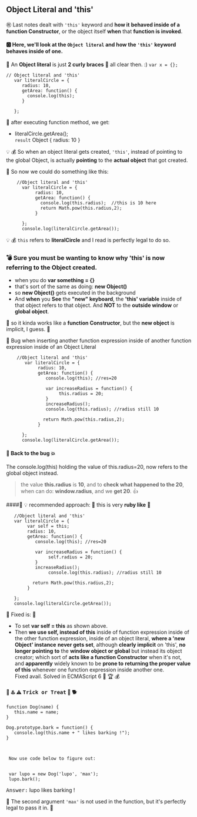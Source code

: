 ## Object Literal and 'this'

:congratulations: Last notes dealt with `'this'` keyword and **how it**
**behaved inside of a function Constructor**, or the
object itself **when** that **function is invoked**.

#### :o2: Here, we'll look at the `Object literal` and how the `'this'` keyword behaves inside of one.
 
 :rocket: An **Object literal** is just **2 curly braces**  :rocket:   all clear then. :)   `var x = {};`
 
 
    // Object literal and 'this'
       var literalCircle = {
          radius: 10,
          getArea: function() {
            console.log(this);
          }
 
       };

:loudspeaker: after executing function method, we get:   

- literalCircle.getArea();   
    `result` Object { radius: 10 }
    
:bulb: :moneybag: So when an object literal gets created, `'this'`, instead
of pointing to the global Object, is actually
**pointing** to the **actual object** that got created.

:loudspeaker: So now we could do something like this:

        //Object literal and 'this'
          var literalCircle = {
               radius: 10,
               getArea: function() {
                 console.log(this.radius);  //this is 10 here
                 return Math.pow(this.radius,2);
               }
 
          };
          console.log(literalCircle.getArea());

:bulb: :moneybag: `this` refers to **literalCircle** and I
read is perfectly legal to do so.

### :bomb: Sure you must be wanting to know why 'this' is now referring to the Object created.

- when you do **var something = {}**
- that's sort of the same as doing: **new Object()**
- so **new Object()** gets executed in the background
- And **when** you **See** the **"new" keyboard**, the **'this' variable**
  inside of that object refers to that object. And **NOT**
  to the **outside window** or **global object**.
  
:rocket: so it kinda works like a **function Constructor**, but
 the **new object** is implicit, I guess. :rocket:
 
 
:bug:  Bug when inserting another function expression inside
 of another function expression inside of an Object Literal
 
 
        //Object literal and 'this'
           var literalCircle = {
                radius: 10,
                getArea: function() {
                   console.log(this); //res=20
                   
                   var increaseRadius = function() {
                        this.radius = 20; 
                   }
                   increaseRadius(); 
                   console.log(this.radius); //radius still 10
                    
                  return Math.pow(this.radius,2);
                }
  
          };
          console.log(literalCircle.getArea());
          
 

#### :bug: Back to the bug  :collision:    
 The console.log(this) holding the value of this.radius=20,
 now refers to the global object instead.
 
> the value **this.radius** is **10**, and to **check what happened to the 20**,
> when can do: **window.radius**, and we **get 20**.  :thumbsup:   

####:loudspeaker: :bulb: recommended approach:
:rocket:  this is very **ruby like**  :rocket:

       //Object literal and 'this'
       var literalCircle = {
            var self = this;
            radius: 10,
            getArea: function() {
               console.log(this); //res=20
               
               var increaseRadius = function() {
                    self.radius = 20; 
               }
               increaseRadius(); 
                    console.log(this.radius); //radius still 10
                
              return Math.pow(this.radius,2);
            }

       };
       console.log(literalCircle.getArea());
           
           
           
 :rocket: Fixed is: :rocket:
 
 - To set **var self = this** as shown above.
 - Then **we use self, instead of this** inside of function
   expression inside of the other function expression, inside
   of an object literal, **where a 'new Object' instance** 
   **never gets set**, although **clearly implicit** on 'this', **no longer pointing**
   **to** the **window object or global** but instead its object
   creator; which sort of **acts like a function Constructor**
   when it's not, and **apparently** widely known to be **prone to**
   **returning the proper value of this** whenever one function expression inside another one.   
   Fixed avail. Solved in ECMAScript 6 :crown: :trophy: :moneybag:
   
   
#### :barber:  :hotsprings: :warning: <kbd>Trick or Treat</kbd> :pig2: :dog2:
 
 ```
 function Dog(name) {
    this.name = name;
 }
 
 Dog.prototype.bark = function() {
    console.log(this.name + " likes barking !");
 }
 
 
  
  Now use code below to figure out:   
 
  
  var lupo = new Dog('lupo', 'max');
  lupo.bark();
 
 ```
 
 <kbd>Answer:</kbd>  lupo likes barking !
 
 :rocket: The second argument `'max'` is not used in the
  function, but it's perfectly legal to pass it in. :rocket:
 
 
